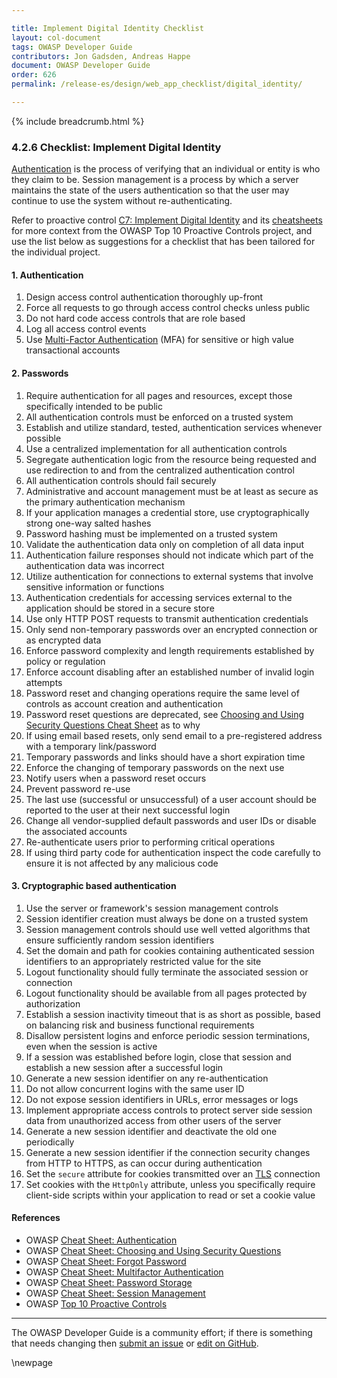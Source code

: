 ```yaml
---

title: Implement Digital Identity Checklist
layout: col-document
tags: OWASP Developer Guide
contributors: Jon Gadsden, Andreas Happe
document: OWASP Developer Guide
order: 626
permalink: /release-es/design/web_app_checklist/digital_identity/

---
```


{% include breadcrumb.html %}

### 4.2.6 Checklist: Implement Digital Identity

[Authentication][csauthn] is the process of verifying that an individual or entity is who they claim to be.
Session management is a process by which a server maintains the state of the users authentication
so that the user may continue to use the system without re-authenticating.

Refer to proactive control [C7: Implement Digital Identity][control7] and its [cheatsheets][csproactive-c6]
for more context from the OWASP Top 10 Proactive Controls project,
and use the list below as suggestions for a checklist that has been tailored for the individual project.

#### 1. Authentication

1. Design access control authentication thoroughly up-front
1. Force all requests to go through access control checks unless public
1. Do not hard code access controls that are role based
1. Log all access control events
1. Use [Multi-Factor Authentication][csmfa] (MFA) for sensitive or high value transactional accounts

#### 2. Passwords

1. Require authentication for all pages and resources, except those specifically intended to be public
1. All authentication controls must be enforced on a trusted system
1. Establish and utilize standard, tested, authentication services whenever possible
1. Use a centralized implementation for all authentication controls
1. Segregate authentication logic from the resource being requested and
    use redirection to and from the centralized authentication control
1. All authentication controls should fail securely
1. Administrative and account management must be at least as secure as the primary authentication mechanism
1. If your application manages a credential store, use cryptographically strong one-way salted hashes
1. Password hashing must be implemented on a trusted system
1. Validate the authentication data only on completion of all data input
1. Authentication failure responses should not indicate which part of the authentication data was incorrect
1. Utilize authentication for connections to external systems that involve sensitive information or functions
1. Authentication credentials for accessing services external to the application should be stored in a secure store
1. Use only HTTP POST requests to transmit authentication credentials
1. Only send non-temporary passwords over an encrypted connection or as encrypted data
1. Enforce password complexity and length requirements established by policy or regulation
1. Enforce account disabling after an established number of invalid login attempts
1. Password reset and changing operations require the same level of controls as account creation and authentication
1. Password reset questions are deprecated, see [Choosing and Using Security Questions Cheat Sheet][csquestions] as to why
1. If using email based resets, only send email to a pre-registered address with a temporary link/password
1. Temporary passwords and links should have a short expiration time
1. Enforce the changing of temporary passwords on the next use
1. Notify users when a password reset occurs
1. Prevent password re-use
1. The last use (successful or unsuccessful) of a user account should be reported to the user
    at their next successful login
1. Change all vendor-supplied default passwords and user IDs or disable the associated accounts
1. Re-authenticate users prior to performing critical operations
1. If using third party code for authentication inspect the code carefully
    to ensure it is not affected by any malicious code

#### 3. Cryptographic based authentication

1. Use the server or framework's session management controls
1. Session identifier creation must always be done on a trusted system
1. Session management controls should use well vetted algorithms that ensure sufficiently random session identifiers
1. Set the domain and path for cookies containing authenticated session identifiers
    to an appropriately restricted value for the site
1. Logout functionality should fully terminate the associated session or connection
1. Logout functionality should be available from all pages protected by authorization
1. Establish a session inactivity timeout that is as short as possible,
    based on balancing risk and business functional requirements
1. Disallow persistent logins and enforce periodic session terminations, even when the session is active
1. If a session was established before login, close that session and establish a new session after a successful login
1. Generate a new session identifier on any re-authentication
1. Do not allow concurrent logins with the same user ID
1. Do not expose session identifiers in URLs, error messages or logs
1. Implement appropriate access controls to protect server side session data
    from unauthorized access from other users of the server
1. Generate a new session identifier and deactivate the old one periodically
1. Generate a new session identifier if the connection security changes from HTTP to HTTPS,
    as can occur during authentication
1. Set the `secure` attribute for cookies transmitted over an [TLS][tls] connection
1. Set cookies with the `HttpOnly` attribute,
    unless you specifically require client-side scripts within your application to read or set a cookie value

#### References

* OWASP [Cheat Sheet: Authentication][csauthn]
* OWASP [Cheat Sheet: Choosing and Using Security Questions][csquestions]
* OWASP [Cheat Sheet: Forgot Password][csforgot]
* OWASP [Cheat Sheet: Multifactor Authentication][csmfa]
* OWASP [Cheat Sheet: Password Storage][cspass]
* OWASP [Cheat Sheet: Session Management][cssession]
* OWASP [Top 10 Proactive Controls][proactive10]

----

The OWASP Developer Guide is a community effort; if there is something that needs changing
then [submit an issue][issue060206] or [edit on GitHub][edit060206].

[csproactive-c6]: https://cheatsheetseries.owasp.org/IndexProactiveControls.html#c6-implement-digital-identity
[control7]: https://top10proactive.owasp.org/the-top-10/c7-implement-digital-identity/
[csauthn]: https://cheatsheetseries.owasp.org/cheatsheets/Authentication_Cheat_Sheet
[csmfa]: https://cheatsheetseries.owasp.org/cheatsheets/Multifactor_Authentication_Cheat_Sheet
[cspass]: https://cheatsheetseries.owasp.org/cheatsheets/Password_Storage_Cheat_Sheet
[csforgot]: https://cheatsheetseries.owasp.org/cheatsheets/Password_Storage_Cheat_Sheet
[cssession]: https://cheatsheetseries.owasp.org/cheatsheets/Session_Management_Cheat_Sheet
[csquestions]: https://cheatsheetseries.owasp.org/cheatsheets/Choosing_and_Using_Security_Questions_Cheat_Sheet
[edit060206]: https://github.com/OWASP/www-project-developer-guide/blob/main/draft/06-design/02-web-app-checklist/06-digital-identity.md
[issue060206]: https://github.com/OWASP/www-project-developer-guide/issues/new?labels=enhancement&template=request.md&title=Update:%2006-design/02-web-app-checklist/06-digital-identity
[proactive10]: https://top10proactive.owasp.org
[tls]: https://cheatsheetseries.owasp.org/cheatsheets/Transport_Layer_Security_Cheat_Sheet

\newpage
